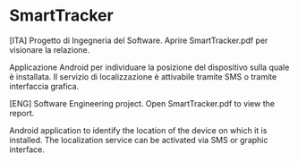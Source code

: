 # SmartTracker
[ITA]
Progetto di Ingegneria del Software.
Aprire SmartTracker.pdf per visionare la relazione.

Applicazione Android per individuare la posizione del dispositivo sulla quale è installata.
Il servizio di localizzazione è attivabile tramite SMS o tramite interfaccia grafica.

[ENG]
Software Engineering project.
Open SmartTracker.pdf to view the report.

Android application to identify the location of the device on which it is installed.
The localization service can be activated via SMS or graphic interface.
